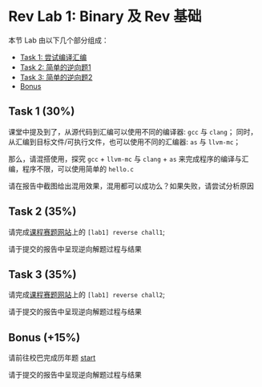 # Rev Lab 1: Binary 及 Rev 基础

本节 Lab 由以下几个部分组成：

- [Task 1: 尝试编译汇编](#task-1-30)
- [Task 2: 简单的逆向题1](#task-2-35)
- [Task 3: 简单的逆向题2](#task-3-35)
- [Bonus](#bonus-15)

## Task 1 (30%)

课堂中提及到了，从源代码到汇编可以使用不同的编译器: `gcc` 与 `clang`；
同时，从汇编到目标文件/可执行文件，也可以使用不同的汇编器: `as` 与 `llvm-mc`；

那么，请混搭使用，探究 `gcc` + `llvm-mc` 与 `clang` + `as` 来完成程序的编译与汇编，程序不限，可以使用简单的 `hello.c`

请在报告中截图给出混用效果，混用都可以成功么？如果失败，请尝试分析原因

## Task 2 (35%)

请完成[课程赛题网站](https://ctf.zjusec.com/games/3/challenges)上的 `[lab1] reverse chall1`;

请于提交的报告中呈现逆向解题过程与结果

## Task 3 (35%)

请完成[课程赛题网站](https://ctf.zjusec.com/games/3/challenges)上的 `[lab1] reverse chall2`;

请于提交的报告中呈现逆向解题过程与结果

## Bonus (+15%)

请前往校巴完成历年题 [start](https://zjusec.com/challenges/91)

请于提交的报告中呈现逆向解题过程与结果
